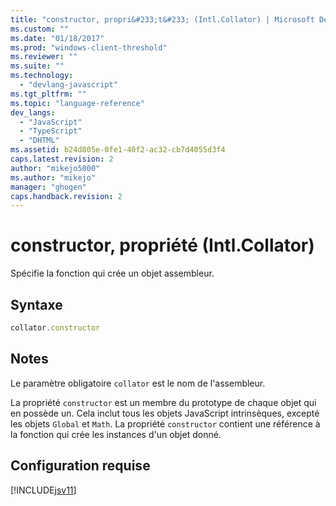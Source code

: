 ```yaml
---
title: "constructor, propri&#233;t&#233; (Intl.Collator) | Microsoft Docs"
ms.custom: ""
ms.date: "01/18/2017"
ms.prod: "windows-client-threshold"
ms.reviewer: ""
ms.suite: ""
ms.technology: 
  - "devlang-javascript"
ms.tgt_pltfrm: ""
ms.topic: "language-reference"
dev_langs: 
  - "JavaScript"
  - "TypeScript"
  - "DHTML"
ms.assetid: b24d805e-0fe1-40f2-ac32-cb7d4055d3f4
caps.latest.revision: 2
author: "mikejo5000"
ms.author: "mikejo"
manager: "ghogen"
caps.handback.revision: 2
---
```

# constructor, propri&#233;t&#233; (Intl.Collator)
Spécifie la fonction qui crée un objet assembleur.  
  
## Syntaxe  
  
```javascript  
collator.constructor  
```  
  
## Notes  
 Le paramètre obligatoire `collator` est le nom de l'assembleur.  
  
 La propriété `constructor` est un membre du prototype de chaque objet qui en possède un.  Cela inclut tous les objets JavaScript intrinsèques, excepté les objets `Global` et `Math`.  La propriété `constructor` contient une référence à la fonction qui crée les instances d'un objet donné.  
  
## Configuration requise  
 [!INCLUDE[jsv11](../../javascript/reference/includes/jsv11-md.md)]
